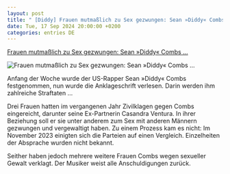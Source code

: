 ```yaml
---
layout: post
title: " [Diddy] Frauen mutmaßlich zu Sex gezwungen: Sean »Diddy« Combs ..."
date: Tue, 17 Sep 2024 20:00:00 +0200
categories: entries DE
---
```

[Frauen mutmaßlich zu Sex gezwungen: Sean »Diddy« Combs ...](https://www.spiegel.de/panorama/justiz/sean-diddy-combs-wegen-zwangsprostitution-angeklagt-a-23ba6675-6104-4594-bf13-76aad6fbf6c1)

![Frauen mutmaßlich zu Sex gezwungen: Sean »Diddy« Combs ...](https://cdn.prod.www.spiegel.de/images/46ae492b-df85-469e-ba3e-8feaaeedda79_w1200_r1.778_fpx34.83_fpy49.98.jpg)

Anfang der Woche wurde der US-Rapper Sean »Diddy« Combs festgenommen, nun wurde die Anklageschrift verlesen. Darin werden ihm zahlreiche Straftaten ...

Drei Frauen hatten im vergangenen Jahr Zivilklagen gegen Combs eingereicht, darunter seine Ex-Partnerin Casandra Ventura. In ihrer Beziehung soll er sie unter anderem zum Sex mit anderen Männern gezwungen und vergewaltigt haben. Zu einem Prozess kam es nicht: Im November 2023 einigten sich die Parteien auf einen Vergleich. Einzelheiten der Absprache wurden nicht bekannt.

Seither haben jedoch mehrere weitere Frauen Combs wegen sexueller Gewalt verklagt. Der Musiker weist alle Anschuldigungen zurück.

